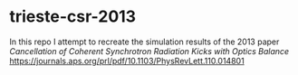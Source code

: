 # trieste-csr-2013
In this repo I attempt to recreate the simulation results of the 2013 paper _Cancellation of Coherent Synchrotron Radiation Kicks with Optics Balance_ 
https://journals.aps.org/prl/pdf/10.1103/PhysRevLett.110.014801
